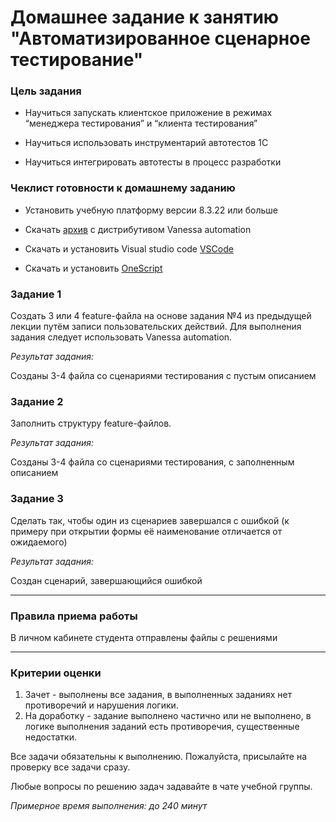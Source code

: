 # Домашнее задание к занятию "Автоматизированное сценарное тестирование"


### Цель задания

* Научиться запускать клиентское приложение в режимах “менеджера тестирования” и “клиента тестирования”

* Научиться использовать инструментарий автотестов 1С

* Научиться интегрировать автотесты в процесс разработки

### Чеклист готовности к домашнему заданию

* Установить учебную платформу версии 8.3.22 или больше

* Скачать [архив](https://drive.google.com/file/d/1QnZ3fnGMaH7Uueg55w1jTK5fUyipZdEF/view?usp=share_link) с дистрибутивом Vanessa automation

* Скачать и установить Visual studio code [VSCode](https://code.visualstudio.com/download)

* Скачать и установить [OneScript](https://oscript.io/downloads)

### Задание 1

Создать 3 или 4 feature-файла на основе задания №4 из предыдущей лекции путём записи пользовательских действий. Для выполнения задания следует использовать Vanessa automation.

*Результат задания:*

Созданы 3-4 файла со сценариями тестирования с пустым описанием

### Задание 2

Заполнить структуру feature-файлов.

*Результат задания:*

Созданы 3-4 файла со сценариями тестирования, с заполненным описанием 

### Задание 3

Сделать так, чтобы один из сценариев завершался с ошибкой (к примеру при открытии формы её наименование отличается от ожидаемого)

*Результат задания:*

Создан сценарий, завершающийся ошибкой

------

### Правила приема работы

В личном кабинете студента отправлены файлы с решениями

------

### Критерии оценки

1. Зачет - выполнены все задания, в выполненных заданиях нет противоречий и нарушения логики. 
2. На доработку - задание выполнено частично или не выполнено, в логике выполнения заданий есть противоречия, существенные недостатки.

Все задачи обязательны к выполнению. Пожалуйста, присылайте на проверку все задачи сразу.

Любые вопросы по решению задач задавайте в чате учебной группы.

*Примерное время выполнения: до 240 минут*


